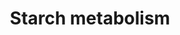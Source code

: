 ---
annotations:
- id: PW:0001390
  parent: classic metabolic pathway
  type: Pathway Ontology
  value: starch biosynthetic pathway
authors:
- Anwesha
- Sbohler
- Egonw
- MaintBot
- Mkutmon
- Eweitz
description: This pathways describes the synthesis and degradation reactions of starch
  in the chloroplast.The metabolic link with the Calvin-Benson Cycle, Sucrose Metabolism
  and Glycolysis are indicated. Protein identifiers for A. thaliana are from UNIPROT.
  The pathway is inspired from information drawn for Plant Physiology (Taiz and Zeiger)
  Third Edition and KEGG Pathways.
last-edited: 2021-05-27
organisms:
- Arabidopsis thaliana
redirect_from:
- /index.php/Pathway:WP2622
- /instance/WP2622
- /instance/WP2622_rr122568
revision: r122568
schema-jsonld:
- '@context': https://schema.org/
  '@id': https://wikipathways.github.io/pathways/WP2622.html
  '@type': Dataset
  creator:
    '@type': Organization
    name: WikiPathways
  description: This pathways describes the synthesis and degradation reactions of
    starch in the chloroplast.The metabolic link with the Calvin-Benson Cycle, Sucrose
    Metabolism and Glycolysis are indicated. Protein identifiers for A. thaliana are
    from UNIPROT. The pathway is inspired from information drawn for Plant Physiology
    (Taiz and Zeiger) Third Edition and KEGG Pathways.
  keywords:
  - ADG2
  - ADP
  - ADP-glucose
  - APL2
  - APL3
  - APS1
  - ATP
  - FBP
  - H2O
  - PGI1
  - PGMP
  - PHS1
  - PPi
  - Pi
  - SS1
  - SS2
  - SS3
  - fructose 1,6-bisphosphate
  - fructose 6-phosphate
  - glucose 1-phosphate
  - glucose 6-phosphate
  - starch
  license: CC0
  name: Starch metabolism
seo: CreativeWork
title: Starch metabolism
wpid: WP2622
---